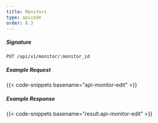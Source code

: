 ```yaml
---
title: Monitors
type: apicode
order: 8.3
---
```

##### Signature
`PUT /api/v1/monitor/:monitor_id`
##### Example Request
{{< code-snippets basename="api-monitor-edit" >}}
##### Example Response
{{< code-snippets basename="result.api-monitor-edit" >}}